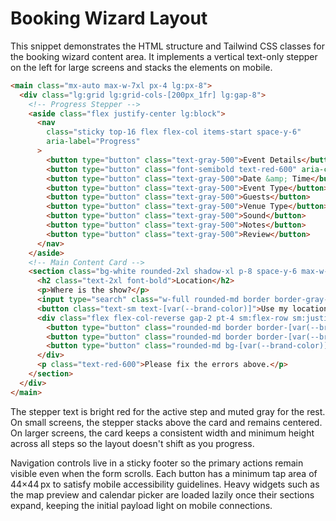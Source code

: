 # Booking Wizard Layout

This snippet demonstrates the HTML structure and Tailwind CSS classes for the booking wizard content area. It implements a vertical text-only stepper on the left for large screens and stacks the elements on mobile.

```html
<main class="mx-auto max-w-7xl px-4 lg:px-8">
  <div class="lg:grid lg:grid-cols-[200px_1fr] lg:gap-8">
    <!-- Progress Stepper -->
    <aside class="flex justify-center lg:block">
      <nav
        class="sticky top-16 flex flex-col items-start space-y-6"
        aria-label="Progress"
      >
        <button type="button" class="text-gray-500">Event Details</button>
        <button type="button" class="font-semibold text-red-600" aria-current="step">Location</button>
        <button type="button" class="text-gray-500">Date &amp; Time</button>
        <button type="button" class="text-gray-500">Event Type</button>
        <button type="button" class="text-gray-500">Guests</button>
        <button type="button" class="text-gray-500">Venue Type</button>
        <button type="button" class="text-gray-500">Sound</button>
        <button type="button" class="text-gray-500">Notes</button>
        <button type="button" class="text-gray-500">Review</button>
      </nav>
    </aside>
    <!-- Main Content Card -->
    <section class="bg-white rounded-2xl shadow-xl p-8 space-y-6 max-w-md mx-auto lg:max-w-none lg:mx-0">
      <h2 class="text-2xl font-bold">Location</h2>
      <p>Where is the show?</p>
      <input type="search" class="w-full rounded-md border border-gray-300 p-2" placeholder="Search address" />
      <button class="text-sm text-[var(--brand-color)]">Use my location</button>
      <div class="flex flex-col-reverse gap-2 pt-4 sm:flex-row sm:justify-end">
        <button type="button" class="rounded-md border border-[var(--brand-color)] px-4 py-2 text-[var(--brand-color)]">Back</button>
        <button type="button" class="rounded-md border border-[var(--brand-color)] px-4 py-2 text-[var(--brand-color)]">Save Draft</button>
        <button type="button" class="rounded-md bg-[var(--brand-color)] px-4 py-2 text-white">Next</button>
      </div>
      <p class="text-red-600">Please fix the errors above.</p>
    </section>
  </div>
</main>
```

The stepper text is bright red for the active step and muted gray for the rest. On small screens, the stepper stacks above the card and remains centered. On larger screens, the card keeps a consistent width and minimum height across all steps so the layout doesn't shift as you progress.

Navigation controls live in a sticky footer so the primary actions remain visible even when the form scrolls. Each button has a minimum tap area of 44×44 px to satisfy mobile accessibility guidelines. Heavy widgets such as the map preview and calendar picker are loaded lazily once their sections expand, keeping the initial payload light on mobile connections.
